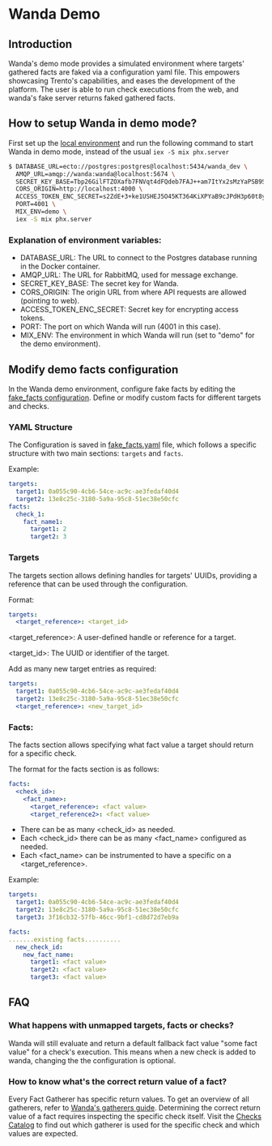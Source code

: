 # Wanda Demo

## Introduction

Wanda's demo mode provides a simulated environment where targets' gathered facts are faked via a configuration yaml file. This empowers showcasing Trento's capabilities, and eases the development of the platform. The user is able to run check executions from the web, and wanda's fake server returns faked gathered facts.

## How to setup Wanda in demo mode?

First set up the [local environment](./hack_on_wanda.md) and run the following command to start Wanda in demo mode, instead of the usual `iex -S mix phx.server`

```bash
$ DATABASE_URL=ecto://postgres:postgres@localhost:5434/wanda_dev \
  AMQP_URL=amqp://wanda:wanda@localhost:5674 \
  SECRET_KEY_BASE=Tbp26GilFTZOXafb7FNVqt4dFQdeb7FAJ++am7ItYx2sMzYaPSB9SwUczdJu6AhQ \
  CORS_ORIGIN=http://localhost:4000 \
  ACCESS_TOKEN_ENC_SECRET=s2ZdE+3+ke1USHEJ5O45KT364KiXPYaB9cJPdH3p60t8yT0nkLexLBNw8TFSzC7k \
  PORT=4001 \
  MIX_ENV=demo \
  iex -S mix phx.server
```

### Explanation of environment variables:

- DATABASE_URL: The URL to connect to the Postgres database running in the Docker container.
- AMQP_URL: The URL for RabbitMQ, used for message exchange.
- SECRET_KEY_BASE: The secret key for Wanda.
- CORS_ORIGIN: The origin URL from where API requests are allowed (pointing to web).
- ACCESS_TOKEN_ENC_SECRET: Secret key for encrypting access tokens.
- PORT: The port on which Wanda will run (4001 in this case).
- MIX_ENV: The environment in which Wanda will run (set to "demo" for the demo environment).

## Modify demo facts configuration

In the Wanda demo environment, configure fake facts by editing the [fake_facts configuration](https://github.com/trento-project/wanda/blob/main/priv/demo/fake_facts.yaml). Define or modify custom facts for different targets and checks.

### YAML Structure

The Configuration is saved in [fake_facts.yaml](https://github.com/trento-project/wanda/blob/main/priv/demo/fake_facts.yaml) file, which follows a specific structure with two main sections: `targets` and `facts`.

Example:

```yaml
targets:
  target1: 0a055c90-4cb6-54ce-ac9c-ae3fedaf40d4
  target2: 13e8c25c-3180-5a9a-95c8-51ec38e50cfc
facts:
  check_1:
    fact_name1:
      target1: 2
      target2: 3
```

### Targets

The targets section allows defining handles for targets' UUIDs, providing a reference that can be used through the configuration.

Format:

```yaml
targets:
  <target_reference>: <target_id>
```

<target_reference>: A user-defined handle or reference for a target.

<target_id>: The UUID or identifier of the target.

Add as many new target entries as required:

```yaml
targets:
  target1: 0a055c90-4cb6-54ce-ac9c-ae3fedaf40d4
  target2: 13e8c25c-3180-5a9a-95c8-51ec38e50cfc
  <target_reference>: <new_target_id>
```

### Facts:

The facts section allows specifying what fact value a target should return for a specific check.

The format for the facts section is as follows:

```yaml
facts:
  <check_id>:
    <fact_name>:
      <target_reference>: <fact value>
      <target_reference2>: <fact value>
```

- There can be as many <check_id> as needed.
- Each <check_id> there can be as many <fact_name> configured as needed.
- Each <fact_name> can be instrumented to have a specific <fact value> on a <target_reference>.

Example:

```yaml
targets:
  target1: 0a055c90-4cb6-54ce-ac9c-ae3fedaf40d4
  target2: 13e8c25c-3180-5a9a-95c8-51ec38e50cfc
  target3: 3f16cb32-57fb-46cc-9bf1-cd8d72d7eb9a

facts:
.......existing facts..........
  new_check_id:
    new_fact_name:
      target1: <fact value>
      target2: <fact value>
      target3: <fact value>
```

## FAQ

### What happens with unmapped targets, facts or checks?

Wanda will still evaluate and return a default fallback fact value "some fact value" for a check's execution. This means when a new check is added to wanda, changing the the configuration is optional.

### How to know what's the correct return value of a fact?

Every Fact Gatherer has specific return values. To get an overview of all gatherers, refer to [Wanda's gatherers guide](../gatherers.md).
Determining the correct return value of a fact requires inspecting the specific check itself.
Visit the [Checks Catalog](https://github.com/trento-project/wanda/blob/main/priv/catalog) to find out which gatherer is used for the specific check and which values are expected.

